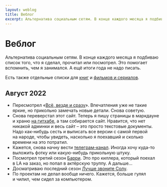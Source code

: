 ```yaml
---
layout: weblog
title: Веблог
excerpt: Альтернатива социальным сетям. В конце каждого месяца я подбиваю список того, что я сделал, прочитал или посмотрел.
---
```


# Веблог

Альтернатива социальным сетям. В конце каждого месяца я подбиваю список того, что я сделал, прочитал или посмотрел. Это помогает вспомнить, чем я занимался. А ещё итоги года не надо писать.

Есть также отдельные списки для [книг](/lists/books) и [фильмов и сериалов](/lists/movies).

## Август 2022

- Пересмотрел «[Всё, везде и сразу](https://www.imdb.com/title/tt6710474/)». Впечатления уже не такие яркие, но прикольно замечать новые детали. Снова советую.
- Снова переверстал этот сайт. Теперь я пишу страницы в маркдауне и храню [на гитхабе](https://github.com/sugrarin/website), а там собирается сайт. Нравится, что нет никакой админки и весь сайт – это просто текстовые документы. Надо как-нибудь сесть и выписать все версии с самой первой на народе, чтобы увидеть, насколько я поехавший и сколько времени на это потратил.
- Кажется, снова начну вести [телеграм-канал](https://t.me/@timlead). Иногда хочу куда-то выложить фотку или какую-нибудь прикольную штуку.
- Посмотрел третий сезон [Барри](https://www.imdb.com/title/tt5348176/). Это про киллера, который поехал в LA на заказ, но попал в актёрскую труппу. А дальше...
- Досматриваю последний сезон [Лучше звоните Солу](https://www.imdb.com/title/tt3032476/).
- По проектам не делал вообще ничего. Кажется, больше гулял и чилил, чем сидел за компьютером.